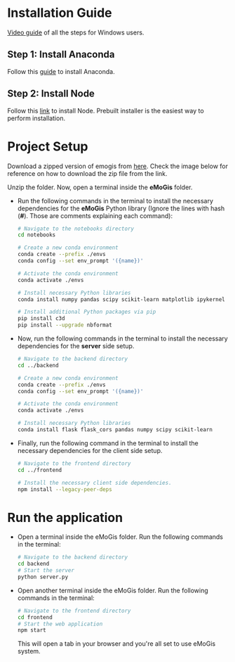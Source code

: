 # Installation Guide

[Video guide]() of all the steps for Windows users.

## Step 1: Install Anaconda

Follow this [guide](https://docs.anaconda.com/free/anaconda/install/index.html) to install Anaconda.

## Step 2: Install Node

Follow this [link](https://nodejs.org/en/download/prebuilt-installer) to install Node. Prebuilt installer is the easiest way to perform installation.

# Project Setup

Download a zipped version of emogis from [here](https://github.com/komar41/eMoGis). Check the image below for reference on how to download the zip file from the link.

Unzip the folder. Now, open a terminal inside the **eMoGis** folder.

- Run the following commands in the terminal to install the necessary dependencies for the **eMoGis** Python library (Ignore the lines with hash (**#**). Those are comments explaining each command):

  ```bash
  # Navigate to the notebooks directory
  cd notebooks

  # Create a new conda environment
  conda create --prefix ./envs
  conda config --set env_prompt '({name})'

  # Activate the conda environment
  conda activate ./envs

  # Install necessary Python libraries
  conda install numpy pandas scipy scikit-learn matplotlib ipykernel fuzzywuzzy plotly

  # Install additional Python packages via pip
  pip install c3d
  pip install --upgrade nbformat
  ```

- Now, run the following commands in the terminal to install the necessary dependencies for the **server** side setup.

  ```bash
  # Navigate to the backend directory
  cd ../backend

  # Create a new conda environment
  conda create --prefix ./envs
  conda config --set env_prompt '({name})'

  # Activate the conda environment
  conda activate ./envs

  # Install necessary Python libraries
  conda install flask flask_cors pandas numpy scipy scikit-learn
  ```

- Finally, run the following command in the terminal to install the necessary dependencies for the client side setup.

  ```bash
  # Navigate to the frontend directory
  cd ../frontend

  # Install the necessary client side dependencies.
  npm install --legacy-peer-deps
  ```

# Run the application

- Open a terminal inside the eMoGis folder. Run the following commands in the terminal:

  ```bash
  # Navigate to the backend directory
  cd backend
  # Start the server
  python server.py
  ```

- Open another terminal inside the eMoGis folder. Run the following commands in the terminal:
  ```bash
  # Navigate to the frontend directory
  cd frontend
  # Start the web application
  npm start
  ```
  This will open a tab in your browser and you're all set to use eMoGis system.
